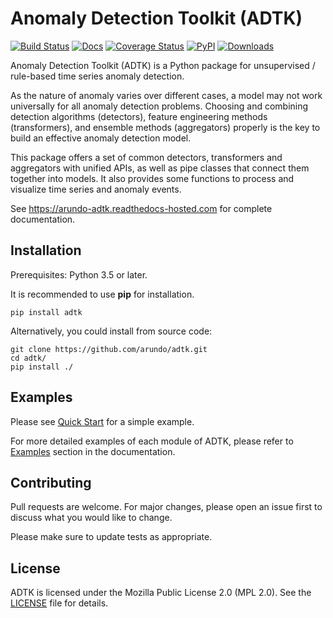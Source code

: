 # Anomaly Detection Toolkit (ADTK)

[![Build Status](https://travis-ci.com/arundo/adtk.svg?branch=master)](https://travis-ci.com/arundo/adtk)
[![Docs](https://readthedocs.com/projects/arundo-adtk/badge/?version=latest)](https://arundo-adtk.readthedocs-hosted.com/en/latest/)
[![Coverage Status](https://coveralls.io/repos/github/arundo/adtk/badge.svg?branch=coverage)](https://coveralls.io/github/arundo/adtk?branch=coverage)
[![PyPI](https://img.shields.io/pypi/v/adtk)](https://pypi.org/project/adtk/)
[![Downloads](https://pepy.tech/badge/adtk)](https://pepy.tech/project/adtk)

Anomaly Detection Toolkit (ADTK) is a Python package for unsupervised /
rule-based time series anomaly detection.

As the nature of anomaly varies over different cases, a model may not work
universally for all anomaly detection problems. Choosing and combining
detection algorithms (detectors), feature engineering methods (transformers),
and ensemble methods (aggregators) properly is the key to build an effective
anomaly detection model.

This package offers a set of common detectors, transformers and aggregators
with unified APIs, as well as pipe classes that connect them together into
models. It also provides some functions to process and visualize time series
and anomaly events.

See https://arundo-adtk.readthedocs-hosted.com for complete documentation.

## Installation

Prerequisites: Python 3.5 or later.

It is recommended to use **pip** for installation.

```shell
pip install adtk
```

Alternatively, you could install from source code:

```shell
git clone https://github.com/arundo/adtk.git
cd adtk/
pip install ./
```

## Examples

Please see [Quick Start](https://arundo-adtk.readthedocs-hosted.com/en/latest/quickstart.html) for a simple example.

For more detailed examples of each module of ADTK, please refer to
[Examples](https://arundo-adtk.readthedocs-hosted.com/en/latest/examples.html)
section in the documentation.

## Contributing

Pull requests are welcome. For major changes, please open an issue first to
discuss what you would like to change.

Please make sure to update tests as appropriate.

## License

ADTK is licensed under the Mozilla Public License 2.0 (MPL 2.0). See the
[LICENSE](LICENSE) file for details.
